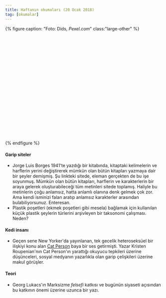 ```yaml
---
title: Haftanın okumaları (20 Ocak 2018)
tag: [okumalar]
---
```


{% figure caption: "Foto: Dids, _Pexel.com_" class:"large-other" %}
<div class="ratio-box" style="padding-bottom: 66.75%">
<img class="lazyload" data-src="/assets/img/others/catperson.jpeg">
</div>
{% endfigure %}

#### Garip siteler

- Jorge Luis Borges 1941'te yazdığı bir kitabında, kitaptaki kelimelerin ve harflerin yerini değiştirerek mümkün olan bütün kitapları yazmaya dair bir şeyler demişmiş. Şu linkteki sitede, eleman gerçekten de bu işe soyunmuş. Mümkün olan bütün kitapları, harflerin ve karakterlerin bir araya gelerek oluşturabileceği tüm metinleri sitede toplamış. Haliyle bu metinlerin çoğu anlamsız, hatta anlamlı olanına denk gelmek çok zor. Ama kendi isminizi falan aratıp anlamsız karakterler arasından bulabiliyorsunuz. Enteresan. [](https://libraryofbabel.info)
- Plastik poşetleri (ekmek poşetleri gibi mesela) bağlamak için kullanılan küçük plastik şeylerin türlerini arşivleyen bir taksonomi çalışması. Neden? [](http://www.horg.com/horg/?page_id=784)

#### Kedi insanı

- Geçen sene New Yorker'da yayınlanan, tek gecelik heteroseksüel bir ilişkiyi konu alan [Cat Person](https://www.newyorker.com/magazine/2017/12/11/cat-person) baya bir ses getirmişti. Yazar Kristen Roupenian'nın Cat Person'ın yarattığı okuyucu tepkileri üzerine düşünceleri, sosyal medyanın yazarlıkla olan garip çelişkileri üzerine makul görüşler. [](https://www.newyorker.com/books/page-turner/what-it-felt-like-when-cat-person-went-viral)

#### Teori
- Georg Lukacs'ın Marksizme _felsefi_ katkısı ve bugünün siyaseti açısından bu katkının önemi üzerine uzunca bir yazı. [](https://jacobinmag.com/2019/01/lukacs-hungary-marx-philosophy-consciousness/)

